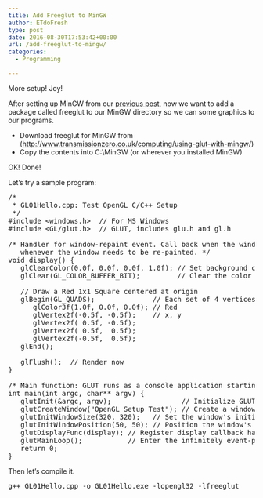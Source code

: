 ```yaml
---
title: Add Freeglut to MinGW
author: ETdoFresh
type: post
date: 2016-08-30T17:53:42+00:00
url: /add-freeglut-to-mingw/
categories:
  - Programming

---
```

More setup! Joy!

After setting up MinGW from our [previous post][1], now we want to add a package called freeglut to our MinGW directory so we can some graphics to our programs.

  * Download freeglut for MinGW from (<http://www.transmissionzero.co.uk/computing/using-glut-with-mingw/>)
  * Copy the contents into C:\MinGW (or wherever you installed MinGW)

OK! Done!<!--more-->

Let&#8217;s try a sample program:

<pre class="lang:c++ decode:true " title="GL01Hello.cpp">/*
 * GL01Hello.cpp: Test OpenGL C/C++ Setup
 */
#include &lt;windows.h&gt;  // For MS Windows
#include &lt;GL/glut.h&gt;  // GLUT, includes glu.h and gl.h
 
/* Handler for window-repaint event. Call back when the window first appears and
   whenever the window needs to be re-painted. */
void display() {
   glClearColor(0.0f, 0.0f, 0.0f, 1.0f); // Set background color to black and opaque
   glClear(GL_COLOR_BUFFER_BIT);         // Clear the color buffer
 
   // Draw a Red 1x1 Square centered at origin
   glBegin(GL_QUADS);              // Each set of 4 vertices form a quad
      glColor3f(1.0f, 0.0f, 0.0f); // Red
      glVertex2f(-0.5f, -0.5f);    // x, y
      glVertex2f( 0.5f, -0.5f);
      glVertex2f( 0.5f,  0.5f);
      glVertex2f(-0.5f,  0.5f);
   glEnd();
 
   glFlush();  // Render now
}
 
/* Main function: GLUT runs as a console application starting at main()  */
int main(int argc, char** argv) {
   glutInit(&argc, argv);                 // Initialize GLUT
   glutCreateWindow("OpenGL Setup Test"); // Create a window with the given title
   glutInitWindowSize(320, 320);   // Set the window's initial width & height
   glutInitWindowPosition(50, 50); // Position the window's initial top-left corner
   glutDisplayFunc(display); // Register display callback handler for window re-paint
   glutMainLoop();           // Enter the infinitely event-processing loop
   return 0;
}</pre>

Then let&#8217;s compile it.

<pre class="lang:default decode:true" title="Command Line">g++ GL01Hello.cpp -o GL01Hello.exe -lopengl32 -lfreeglut</pre>

 [1]: http://www.etdofresh.com/setting-up-c-makefile-project-in-visual-studio/